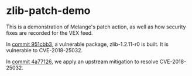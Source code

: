 # zlib-patch-demo

This is a demonstration of Melange's patch action, as well as how security fixes
are recorded for the VEX feed.

In [commit 951cbb3][c-1], a vulnerable package, zlib-1.2.11-r0 is built.  It is vulnerable
to CVE-2018-25032.

In [commit 4a77126][c-2], we apply an upstream mitigation to resolve CVE-2018-25032.

   [c-1]: https://github.com/chainguard-dev/zlib-patch-demo/commit/951cbb3beba397380f4216c990774d3de05fd4db
   [c-2]: https://github.com/chainguard-dev/zlib-patch-demo/commit/4a7712677558c73940f73a4c648cc00db8aa1d55
